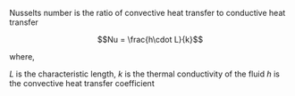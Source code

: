 ---
---

Nusselts number is the ratio of convective heat transfer to conductive heat transfer

$$Nu = \frac{h\cdot L}{k}$$

where,

$L$ is the characteristic length,
$k$ is the thermal conductivity of the fluid
$h$ is the convective heat transfer coefficient